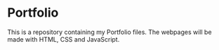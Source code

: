 # Portfolio
This is a repository containing my Portfolio files. The webpages will be made with HTML, CSS and JavaScript.
